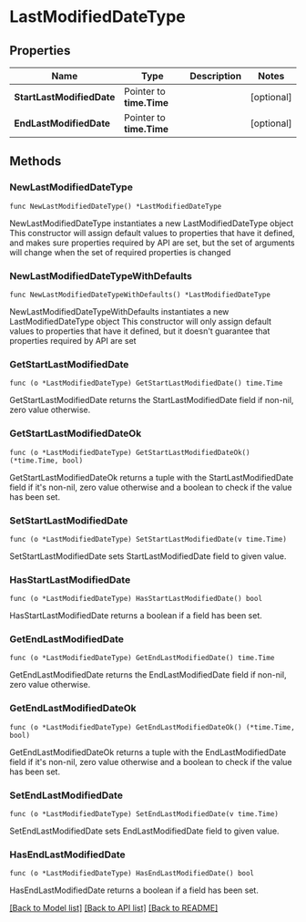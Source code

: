 # LastModifiedDateType

## Properties

Name | Type | Description | Notes
------------ | ------------- | ------------- | -------------
**StartLastModifiedDate** | Pointer to **time.Time** |  | [optional] 
**EndLastModifiedDate** | Pointer to **time.Time** |  | [optional] 

## Methods

### NewLastModifiedDateType

`func NewLastModifiedDateType() *LastModifiedDateType`

NewLastModifiedDateType instantiates a new LastModifiedDateType object
This constructor will assign default values to properties that have it defined,
and makes sure properties required by API are set, but the set of arguments
will change when the set of required properties is changed

### NewLastModifiedDateTypeWithDefaults

`func NewLastModifiedDateTypeWithDefaults() *LastModifiedDateType`

NewLastModifiedDateTypeWithDefaults instantiates a new LastModifiedDateType object
This constructor will only assign default values to properties that have it defined,
but it doesn't guarantee that properties required by API are set

### GetStartLastModifiedDate

`func (o *LastModifiedDateType) GetStartLastModifiedDate() time.Time`

GetStartLastModifiedDate returns the StartLastModifiedDate field if non-nil, zero value otherwise.

### GetStartLastModifiedDateOk

`func (o *LastModifiedDateType) GetStartLastModifiedDateOk() (*time.Time, bool)`

GetStartLastModifiedDateOk returns a tuple with the StartLastModifiedDate field if it's non-nil, zero value otherwise
and a boolean to check if the value has been set.

### SetStartLastModifiedDate

`func (o *LastModifiedDateType) SetStartLastModifiedDate(v time.Time)`

SetStartLastModifiedDate sets StartLastModifiedDate field to given value.

### HasStartLastModifiedDate

`func (o *LastModifiedDateType) HasStartLastModifiedDate() bool`

HasStartLastModifiedDate returns a boolean if a field has been set.

### GetEndLastModifiedDate

`func (o *LastModifiedDateType) GetEndLastModifiedDate() time.Time`

GetEndLastModifiedDate returns the EndLastModifiedDate field if non-nil, zero value otherwise.

### GetEndLastModifiedDateOk

`func (o *LastModifiedDateType) GetEndLastModifiedDateOk() (*time.Time, bool)`

GetEndLastModifiedDateOk returns a tuple with the EndLastModifiedDate field if it's non-nil, zero value otherwise
and a boolean to check if the value has been set.

### SetEndLastModifiedDate

`func (o *LastModifiedDateType) SetEndLastModifiedDate(v time.Time)`

SetEndLastModifiedDate sets EndLastModifiedDate field to given value.

### HasEndLastModifiedDate

`func (o *LastModifiedDateType) HasEndLastModifiedDate() bool`

HasEndLastModifiedDate returns a boolean if a field has been set.


[[Back to Model list]](../README.md#documentation-for-models) [[Back to API list]](../README.md#documentation-for-api-endpoints) [[Back to README]](../README.md)


